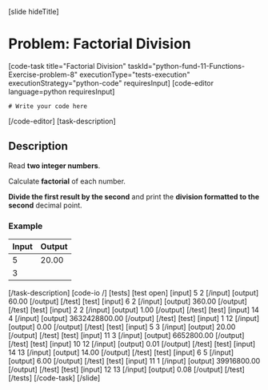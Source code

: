 [slide hideTitle]
# Problem: Factorial Division
[code-task title="Factorial Division" taskId="python-fund-11-Functions-Exercise-problem-8" executionType="tests-execution" executionStrategy="python-code" requiresInput]
[code-editor language=python requiresInput]
```
# Write your code here
```
[/code-editor]
[task-description]
## Description
Read **two integer numbers**.

Calculate **factorial** of each number.

**Divide the first result by the second** and print the **division formatted to the second** decimal point.

### Example
| **Input** | **Output** |
| --- | --- |
| 5 | 20.00 |
| 3 | |

[/task-description]
[code-io /]
[tests]
[test open]
[input]
5
2
[/input]
[output]
60.00
[/output]
[/test]
[test]
[input]
6
2
[/input]
[output]
360.00
[/output]
[/test]
[test]
[input]
2
2
[/input]
[output]
1.00
[/output]
[/test]
[test]
[input]
14
4
[/input]
[output]
3632428800.00
[/output]
[/test]
[test]
[input]
1
12
[/input]
[output]
0.00
[/output]
[/test]
[test]
[input]
5
3
[/input]
[output]
20.00
[/output]
[/test]
[test]
[input]
11
3
[/input]
[output]
6652800.00
[/output]
[/test]
[test]
[input]
10
12
[/input]
[output]
0.01
[/output]
[/test]
[test]
[input]
14
13
[/input]
[output]
14.00
[/output]
[/test]
[test]
[input]
6
5
[/input]
[output]
6.00
[/output]
[/test]
[test]
[input]
11
1
[/input]
[output]
39916800.00
[/output]
[/test]
[test]
[input]
12
13
[/input]
[output]
0.08
[/output]
[/test]
[/tests]
[/code-task]
[/slide]
